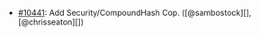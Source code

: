 * [#10441](https://github.com/rubocop/rubocop/pull/10441): Add Security/CompoundHash Cop. ([@sambostock][], [@chrisseaton][])
